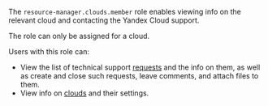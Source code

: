 The `resource-manager.clouds.member` role enables viewing info on the relevant cloud and contacting the Yandex Cloud support.

The role can only be assigned for a cloud.

Users with this role can:
* View the list of technical support [requests](../../../support/overview.md#response-time) and the info on them, as well as create and close such requests, leave comments, and attach files to them.
* View info on [clouds](../../../resource-manager/concepts/resources-hierarchy.md#cloud) and their settings.